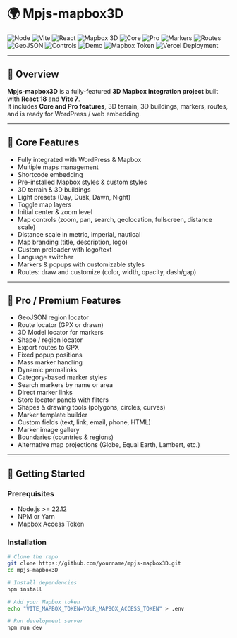# 🌍 Mpjs-mapbox3D

![Node](https://img.shields.io/badge/node-%3E=22.12-brightgreen?style=flat-square)
![Vite](https://img.shields.io/badge/vite-7.1.5-blue?style=flat-square)
![React](https://img.shields.io/badge/react-18.3.1-61DAFB?style=flat-square)
![Mapbox 3D](https://img.shields.io/badge/Mapbox-3D%20Enabled-brightgreen?style=flat-square)
![Core](https://img.shields.io/badge/Core-15%20Features-brightgreen?style=flat-square)
![Pro](https://img.shields.io/badge/Pro-20%20Features-blue?style=flat-square)
![Markers](https://img.shields.io/badge/Markers-Dynamic-brightgreen?style=flat-square)
![Routes](https://img.shields.io/badge/Routes-GPX%20Ready-brightgreen?style=flat-square)
![GeoJSON](https://img.shields.io/badge/GeoJSON-Integrated-brightgreen?style=flat-square)
![Controls](https://img.shields.io/badge/Controls-Zoom%2C%20Pan%2C%20Search-blue?style=flat-square)
![Demo](https://img.shields.io/badge/Demo-Live-blue?style=flat-square)
![Mapbox Token](https://img.shields.io/badge/Mapbox-Token%20Set-yellow?style=flat-square)
![Vercel Deployment](https://vercel.com/michaeljoseph/mpjs-mapbox3D/badge.svg)

---

## 🔹 Overview

**Mpjs-mapbox3D** is a fully-featured **3D Mapbox integration project** built with **React 18** and **Vite 7**.  
It includes **Core and Pro features**, 3D terrain, 3D buildings, markers, routes, and is ready for WordPress / web embedding.

---

## 📌 Core Features

- Fully integrated with WordPress & Mapbox
- Multiple maps management
- Shortcode embedding
- Pre-installed Mapbox styles & custom styles
- 3D terrain & 3D buildings
- Light presets (Day, Dusk, Dawn, Night)
- Toggle map layers
- Initial center & zoom level
- Map controls (zoom, pan, search, geolocation, fullscreen, distance scale)
- Distance scale in metric, imperial, nautical
- Map branding (title, description, logo)
- Custom preloader with logo/text
- Language switcher
- Markers & popups with customizable styles
- Routes: draw and customize (color, width, opacity, dash/gap)

---

## 💎 Pro / Premium Features

- GeoJSON region locator
- Route locator (GPX or drawn)
- 3D Model locator for markers
- Shape / region locator
- Export routes to GPX
- Fixed popup positions
- Mass marker handling
- Dynamic permalinks
- Category-based marker styles
- Search markers by name or area
- Direct marker links
- Store locator panels with filters
- Shapes & drawing tools (polygons, circles, curves)
- Marker template builder
- Custom fields (text, link, email, phone, HTML)
- Marker image gallery
- Boundaries (countries & regions)
- Alternative map projections (Globe, Equal Earth, Lambert, etc.)

---

## 🚀 Getting Started

### Prerequisites

- Node.js >= 22.12
- NPM or Yarn
- Mapbox Access Token

### Installation

```bash
# Clone the repo
git clone https://github.com/yourname/mpjs-mapbox3D.git
cd mpjs-mapbox3D

# Install dependencies
npm install

# Add your Mapbox token
echo "VITE_MAPBOX_TOKEN=YOUR_MAPBOX_ACCESS_TOKEN" > .env

# Run development server
npm run dev